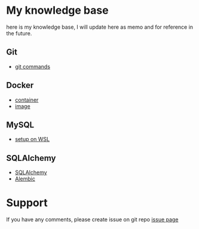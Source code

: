 # My knowledge base

here is my knowledge base, I will update here as memo and for reference in the future.

## Git

- [git commands](./git_command.md)

## Docker

- [container](./docker_container.md)
- [image](./docker_image.md)

## MySQL

- [setup on WSL](./mysql_commands.md)

## SQLAlchemy

- [SQLAlchemy](./sqlalchemy_sqlalchemy.md)
- [Alembic](./sqlalchemy_alembic.md)

# Support

If you have any comments, please create issue on git repo [issue page](https://github.com/fanqingsong/memo/issues)